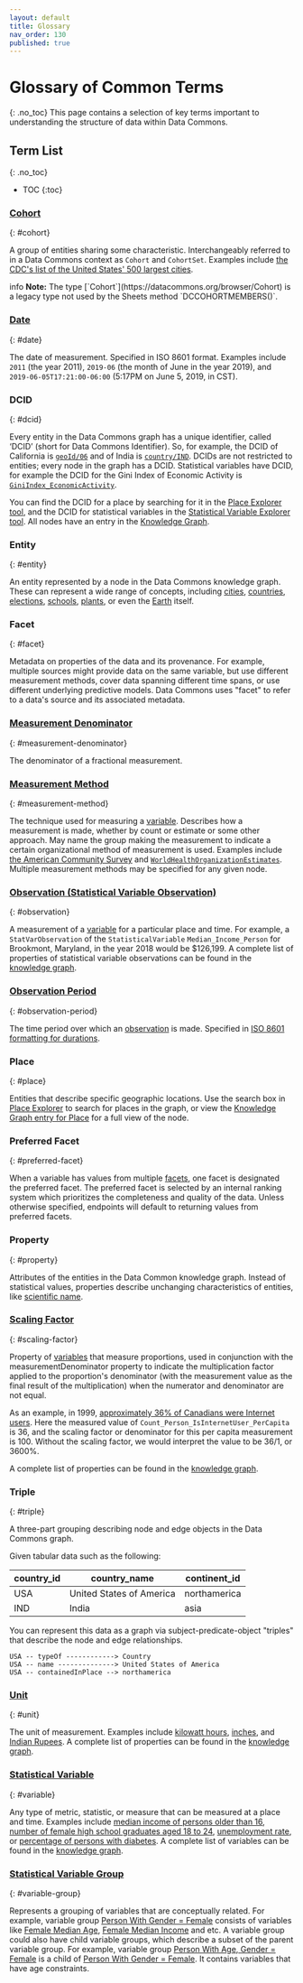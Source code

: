 ```yaml
---
layout: default
title: Glossary
nav_order: 130
published: true
---
```


# Glossary of Common Terms

{: .no_toc}
This page contains a selection of key terms important to understanding the structure of data within Data Commons.

## Term List
{: .no_toc}

* TOC
{:toc}

### [Cohort](https://datacommons.org/browser/CohortSet)
{: #cohort}

A group of entities sharing some characteristic. Interchangeably referred to in a Data Commons context as `Cohort` and `CohortSet`. Examples include [the CDC's list of the United States' 500 largest cities](https://datacommons.org/browser/CDC500_City).

<div markdown="span" class="alert alert-info" role="alert">
    <span class="material-icons md-16">info </span><b>Note:</b>
    The type [`Cohort`](https://datacommons.org/browser/Cohort) is a legacy type not used by the Sheets method `DCCOHORTMEMBERS()`.
</div>

### [Date](https://datacommons.org/browser/date)
{: #date}

The date of measurement. Specified in ISO 8601 format. Examples include `2011` (the year 2011), `2019-06` (the month of June in the year 2019), and `2019-06-05T17:21:00-06:00` (5:17PM on June 5, 2019, in CST).

### DCID
{: #dcid}

Every entity in the Data Commons graph has a unique identifier, called ‘DCID’ (short for Data Commons Identifier). So, for example, the DCID of California is [`geoId/06`](https://datacommons.org/browser/geoId/06) and of India is [`country/IND`](https://datacommons.org/browser/country/IND). DCIDs are not restricted to entities; every node in the graph has a DCID. Statistical variables have DCID, for example the DCID for the Gini Index of Economic Activity is [`GiniIndex_EconomicActivity`](https://datacommons.org/tools/statvar#GiniIndex_EconomicActivity).

You can find the DCID for a place by searching for it in the [Place Explorer tool](https://datacommons.org/place), and the DCID for statistical variables in the [Statistical Variable Explorer tool](https://datacommons.org/tools/statvar). All nodes have an entry in the [Knowledge Graph](https://datacommons.org/browser/).

### Entity
{: #entity}

An entity represented by a node in the Data Commons knowledge graph. These can represent a wide range of concepts, including [cities](https://datacommons.org/browser/City), [countries](https://datacommons.org/browser/Country), [elections](https://datacommons.org/browser/election/2016_P_US00), [schools](https://datacommons.org/browser/nces/062961004587), [plants](https://datacommons.org/browser/dc/bsmvthtq89217), or even the [Earth](https://datacommons.org/browser/Earth) itself.

### Facet
{: #facet}

Metadata on properties of the data and its provenance. For example, multiple sources might provide data on the same variable, but use different measurement methods, cover data spanning different time spans, or use different underlying predictive models. Data Commons uses "facet" to refer to a data's source and its associated metadata.

### [Measurement Denominator](https://datacommons.org/browser/measurementDenominator)
{: #measurement-denominator}

The denominator of a fractional measurement.

### [Measurement Method](https://datacommons.org/browser/measurementMethod)
{: #measurement-method}

The technique used for measuring a [variable](#variable). Describes how a measurement is made, whether by count or estimate or some other approach. May name the group making the measurement to indicate a certain organizational method of measurement is used. Examples include [the American Community Survey](https://datacommons.org/browser/dc/gg17432) and [`WorldHealthOrganizationEstimates`](https://datacommons.org/browser/WorldHealthOrganizationEstimates). Multiple measurement methods may be specified for any given node.

### [Observation (Statistical Variable Observation)](https://datacommons.org/browser/StatVarObservation)
{: #observation}

A measurement of a [variable](#variable) for a particular place and time. For example, a `StatVarObservation` of the `StatisticalVariable` `Median_Income_Person` for Brookmont, Maryland, in the year 2018 would be $126,199. A complete list of properties of statistical variable observations can be found in the [knowledge graph](https://datacommons.org/browser/StatVarObservation).

### [Observation Period](https://datacommons.org/browser/observationPeriod)
{: #observation-period}

The time period over which an [observation](#observation) is made. Specified in [ISO 8601 formatting for durations](https://en.wikipedia.org/wiki/ISO_8601#Durations).

### Place
{: #place}

Entities that describe specific geographic locations. Use the search box in [Place Explorer](https://datacommons.org/place) to search for places in the graph, or view the [Knowledge Graph entry for Place](https://datacommons.org/browser/Place) for a full view of the node.

### Preferred Facet
{: #preferred-facet}

When a variable has values from multiple [facets](#facet), one facet is designated the preferred facet. The preferred facet is selected by an internal ranking system which prioritizes the completeness and quality of the data. Unless otherwise specified, endpoints will default to returning values from preferred facets.

### Property
{: #property}

Attributes of the entities in the Data Common knowledge graph. Instead of statistical values, properties describe unchanging characteristics of entities, like [scientific name](https://datacommons.org/browser/scientificName).

### [Scaling Factor](https://datacommons.org/browser/scalingFactor)
{: #scaling-factor}

Property of [variables](#variable) that measure proportions, used in conjunction with the measurementDenominator property to indicate the multiplication factor applied to the proportion's denominator (with the measurement value as the final result of the multiplication) when the numerator and denominator are not equal.

As an example, in 1999, [approximately 36% of Canadians were Internet users](https://datacommons.org/browser/dc/o/0d9e3dd3y6yt3). Here the measured value of `Count_Person_IsInternetUser_PerCapita` is 36, and the scaling factor or denominator for this per capita measurement is 100. Without the scaling factor, we would interpret the value to be 36/1, or 3600%.

A complete list of properties can be found in the [knowledge graph](https://datacommons.org/browser/scalingFactor).

### Triple
{: #triple}

A three-part grouping describing node and edge objects in the Data Commons graph.

Given tabular data such as the following:

| country_id | country_name             | continent_id |
| ---------- | ------------------------ | ------------ |
| USA        | United States of America | northamerica |
| IND        | India                    | asia         |

You can represent this data as a graph via subject-predicate-object "triples" that describe the node and edge relationships.

```
USA -- typeOf ------------> Country
USA -- name --------------> United States of America
USA -- containedInPlace --> northamerica
```

### [Unit](https://datacommons.org/browser/unit)
{: #unit}

The unit of measurement. Examples include [kilowatt hours](https://datacommons.org/browser/KilowattHour), [inches](https://datacommons.org/browser/Inch), and [Indian Rupees](https://datacommons.org/browser/IndianRupee). A complete list of properties can be found in the [knowledge graph](https://datacommons.org/browser/unit).

### [Statistical Variable](https://datacommons.org/browser/StatisticalVariable)
{: #variable}

Any type of metric, statistic, or measure that can be measured at a place and time. Examples include [median income of persons older than 16](https://datacommons.org/browser/Median_Income_Person_16OrMoreYears), [number of female high school graduates aged 18 to 24](https://datacommons.org/browser/Count_Person_18To24Years_EducationalAttainmentHighSchoolGraduateIncludesEquivalency_Female), [unemployment rate](https://browser.datacommons.org/browser/UnemploymentRate_Person), or [percentage of persons with diabetes](https://browser.datacommons.org/browser/Percent_Person_WithDiabetes). A complete list of variables can be found in the [knowledge graph](https://datacommons.org/browser/StatisticalVariable).

### [Statistical Variable Group](https://datacommons.org/browser/StatVarGroup)
{: #variable-group}

Represents a grouping of variables that are conceptually related. For example, variable group [Person With Gender = Female](https://datacommons.org/browser/dc/g/Person_Gender-Female) consists of variables like [Female Median Age](https://datacommons.org/browser/Median_Age_Person_Female), [Female Median Income](https://datacommons.org/browser/Median_Income_Person_15OrMoreYears_Female_WithIncome) and etc. A variable group could also have child variable groups, which describe a subset of the parent variable group. For example, variable group [Person With Age, Gender = Female](https://datacommons.org/browser/dc/g/Person_Age_Gender-Female) is a child of [Person With Gender = Female](https://datacommons.org/browser/dc/g/Person_Gender-Female). It contains variables that have age constraints.

